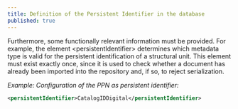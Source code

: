 ```yaml
---
title: Definition of the Persistent Identifier in the database
published: true
---
```


Furthermore, some functionally relevant information must be provided. For example, the element &lt;persistentIdentifier&gt; determines which metadata type is valid for the persistent identification of a structural unit. This element must exist exactly once, since it is used to check whether a document has already been imported into the repository and, if so, to reject serialization.

_Example: Configuration of the PPN as persistent identifier:_

```xml
<persistentIdentifier>CatalogIDDigital</persistentIdentifier>
```

